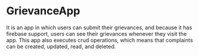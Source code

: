 # GrievanceApp
It is an app in which users can submit their grievances, and because it has firebase support, users can see their grievances whenever they visit the app. This app also executes crud operations, which means that complaints can be created, updated, read, and deleted.
